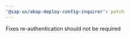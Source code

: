 ```yaml
---
'@sap-ux/abap-deploy-config-inquirer': patch
---
```


Fixes re-authentication should not be required

